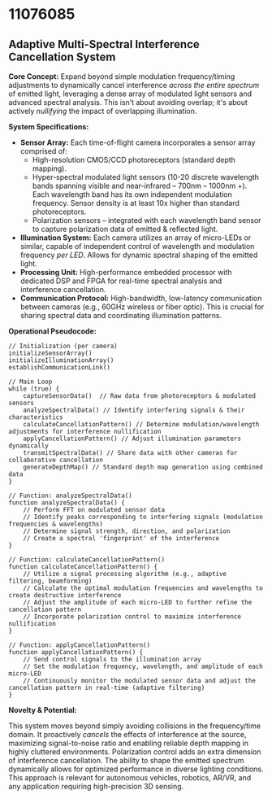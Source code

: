 # 11076085

## Adaptive Multi-Spectral Interference Cancellation System

**Core Concept:** Expand beyond simple modulation frequency/timing adjustments to dynamically cancel interference *across the entire spectrum* of emitted light, leveraging a dense array of modulated light sensors and advanced spectral analysis. This isn’t about avoiding overlap; it's about actively *nullifying* the impact of overlapping illumination.

**System Specifications:**

*   **Sensor Array:** Each time-of-flight camera incorporates a sensor array comprised of:
    *   High-resolution CMOS/CCD photoreceptors (standard depth mapping).
    *   Hyper-spectral modulated light sensors (10-20 discrete wavelength bands spanning visible and near-infrared – 700nm – 1000nm +). Each wavelength band has its own independent modulation frequency. Sensor density is at least 10x higher than standard photoreceptors.
    *   Polarization sensors – integrated with each wavelength band sensor to capture polarization data of emitted & reflected light.
*   **Illumination System:** Each camera utilizes an array of micro-LEDs or similar, capable of independent control of wavelength and modulation frequency *per LED*. Allows for dynamic spectral shaping of the emitted light.
*   **Processing Unit:** High-performance embedded processor with dedicated DSP and FPGA for real-time spectral analysis and interference cancellation.
*   **Communication Protocol:** High-bandwidth, low-latency communication between cameras (e.g., 60GHz wireless or fiber optic). This is crucial for sharing spectral data and coordinating illumination patterns.

**Operational Pseudocode:**

```pseudocode
// Initialization (per camera)
initializeSensorArray()
initializeIlluminationArray()
establishCommunicationLink()

// Main Loop
while (true) {
    captureSensorData()  // Raw data from photoreceptors & modulated sensors
    analyzeSpectralData() // Identify interfering signals & their characteristics
    calculateCancellationPattern() // Determine modulation/wavelength adjustments for interference nullification
    applyCancellationPattern() // Adjust illumination parameters dynamically
    transmitSpectralData() // Share data with other cameras for collaborative cancellation
    generateDepthMap() // Standard depth map generation using combined data
}

// Function: analyzeSpectralData()
function analyzeSpectralData() {
    // Perform FFT on modulated sensor data
    // Identify peaks corresponding to interfering signals (modulation frequencies & wavelengths)
    // Determine signal strength, direction, and polarization
    // Create a spectral 'fingerprint' of the interference
}

// Function: calculateCancellationPattern()
function calculateCancellationPattern() {
    // Utilize a signal processing algorithm (e.g., adaptive filtering, beamforming)
    // Calculate the optimal modulation frequencies and wavelengths to create destructive interference
    // Adjust the amplitude of each micro-LED to further refine the cancellation pattern
    // Incorporate polarization control to maximize interference nullification
}

// Function: applyCancellationPattern()
function applyCancellationPattern() {
    // Send control signals to the illumination array
    // Set the modulation frequency, wavelength, and amplitude of each micro-LED
    // Continuously monitor the modulated sensor data and adjust the cancellation pattern in real-time (adaptive filtering)
}
```

**Novelty & Potential:**

This system moves beyond simply avoiding collisions in the frequency/time domain.  It proactively *cancels* the effects of interference at the source, maximizing signal-to-noise ratio and enabling reliable depth mapping in highly cluttered environments. Polarization control adds an extra dimension of interference cancellation. The ability to shape the emitted spectrum dynamically allows for optimized performance in diverse lighting conditions. This approach is relevant for autonomous vehicles, robotics, AR/VR, and any application requiring high-precision 3D sensing.